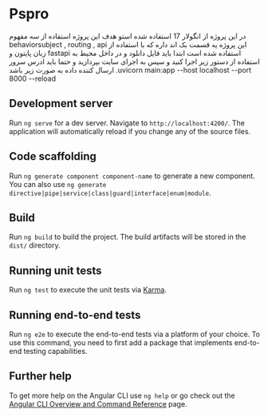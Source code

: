 # Pspro

در این پروژه از انگولار 17 استفاده شده استو هدف این پروژه استفاده از سه مفهوم  behaviorsubject , routing , api این پروژه یه قسمت بک اند داره که با استفاده از زبان پایتون و fastapi استفاده شده است ابتدا باید فایل دانلود و در داخل محیط  به استفاده از دستور زیر اجرا کنید و سپس به اجرای سایت بپردازید و حتما باید ادرس سرور ارسال کننده داده به صورت زیر باشد .uvicorn main:app --host localhost --port 8000 --reload


## Development server

Run `ng serve` for a dev server. Navigate to `http://localhost:4200/`. The application will automatically reload if you change any of the source files.

## Code scaffolding

Run `ng generate component component-name` to generate a new component. You can also use `ng generate directive|pipe|service|class|guard|interface|enum|module`.

## Build

Run `ng build` to build the project. The build artifacts will be stored in the `dist/` directory.

## Running unit tests

Run `ng test` to execute the unit tests via [Karma](https://karma-runner.github.io).

## Running end-to-end tests

Run `ng e2e` to execute the end-to-end tests via a platform of your choice. To use this command, you need to first add a package that implements end-to-end testing capabilities.

## Further help

To get more help on the Angular CLI use `ng help` or go check out the [Angular CLI Overview and Command Reference](https://angular.io/cli) page.
